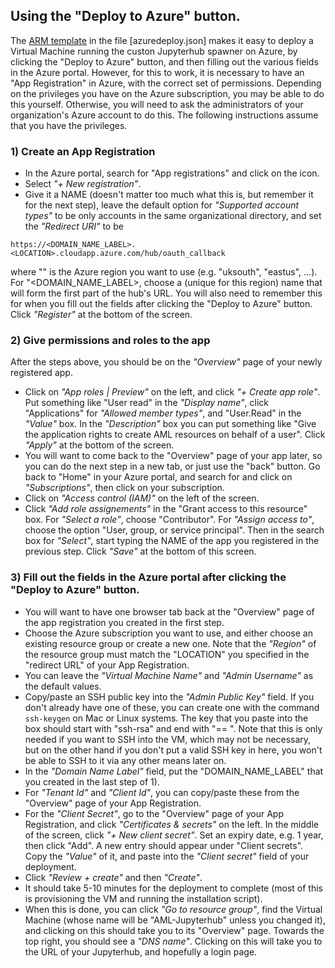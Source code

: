 ## Using the "Deploy to Azure" button.

The [ARM template](https://docs.microsoft.com/en-us/azure/azure-resource-manager/templates/overview) in the file [azuredeploy.json] makes it easy to deploy a Virtual Machine running the custon Jupyterhub spawner on Azure, by clicking the "Deploy to Azure" button, and then filling out the various fields in the Azure portal.
However, for this to work, it is necessary to have an "App Registration" in Azure, with the correct set of permissions.   Depending on the privileges you have on the Azure subscription, you may be able to do this yourself.  Otherwise, you will need to ask the administrators of your organization's Azure account to do this.   The following instructions assume that you have the privileges.

### 1) Create an App Registration

 * In the Azure portal, search for "App registrations" and click on the icon.
 * Select *"+ New registration"*.
 * Give it a NAME (doesn't matter too much what this is, but remember it for the next step), leave the default option for *"Supported account types"* to be only accounts in the same organizational directory, and set the *"Redirect URI"* to be
 ```
 https://<DOMAIN_NAME_LABEL>.<LOCATION>.cloudapp.azure.com/hub/oauth_callback
 ```
 where "<LOCATION>" is the Azure region you want to use (e.g. "uksouth", "eastus", ...).  For "<DOMAIN_NAME_LABEL>, choose a (unique for this region) name that will form the first part of the hub's URL.  You will also need to remember this for when you fill out the fields after clicking the "Deploy to Azure" button. Click *"Register"* at the bottom of the screen.

### 2) Give permissions and roles to the app

After the steps above, you should be on the *"Overview"* page of your newly registered app.
 * Click on *"App roles | Preview"* on the left, and click *"+ Create app role"*.
 Put something like "User read" in the *"Display name"*, click "Applications" for *"Allowed member types"*, and "User.Read" in the *"Value"* box.  In the *"Description"* box you can put something like "Give the application rights to create AML resources on behalf of a user".   Click *"Apply"* at the bottom of the screen.
 * You will want to come back to the "Overview" page of your app later, so you can do the next step in a new tab, or just use the "back" button.  Go back to "Home" in your Azure portal, and search for and click on *"Subscriptions"*, then click on your subscription.
 * Click on *"Access control (IAM)"* on the left of the screen.
 * Click *"Add role assignements"* in the "Grant access to this resource" box.  For *"Select a role"*, choose "Contributor".   For *"Assign access to"*, choose the option "User, group, or service principal".   Then in the search box for *"Select"*, start typing the NAME of the app you registered in the previous step.  Click *"Save"* at the bottom of this screen.

### 3) Fill out the fields in the Azure portal after clicking the "Deploy to Azure" button.
 * You will want to have one browser tab back at the "Overview" page of the app registration you created in the first step.
 * Choose the Azure subscription you want to use, and either choose an existing resource group or create a new one.   Note that the *"Region"* of the resource group must match the "LOCATION" you specified in the "redirect URL" of your App Registration.
 * You can leave the *"Virtual Machine Name"* and *"Admin Username"* as the default values.
 * Copy/paste an SSH public key into the *"Admin Public Key"* field.  If you don't already have one of these, you can create one with the command ```ssh-keygen``` on Mac or Linux systems.  The key that you paste into the box should start with "ssh-rsa" and end with "== <some-email-address>".   Note that this is only needed if you want to SSH into the VM, which may not be necessary, but on the other hand if you don't put a valid SSH key in here, you won't be able to SSH to it via any other means later on.
 * In the *"Domain Name Label"* field, put the "DOMAIN_NAME_LABEL" that you created in the last step of 1).
 * For *"Tenant Id"* and *"Client Id"*, you can copy/paste these from the "Overview" page of your App Registration.
 * For the *"Client Secret"*, go to the "Overview" page of your App Registration, and click *"Certificates & secrets"* on the left.  In the middle of the screen, click *"+ New client secret"*.  Set an expiry date, e.g. 1 year, then click "Add".  A new entry should appear under "Client secrets".   Copy the *"Value"* of it, and paste into the *"Client secret"* field of your deployment.
 * Click *"Review + create"* and then *"Create"*.
 * It should take 5-10 minutes for the deployment to complete (most of this is provisioning the VM and running the installation script).
 * When this is done, you can click *"Go to resource group"*, find the Virtual Machine (whose name will be "AML-Jupyterhub" unless you changed it), and clicking on this should take you to its "Overview" page.  Towards the top right, you should see a *"DNS name"*.   Clicking on this will take you to the URL of your Jupyterhub, and hopefully a login page.
